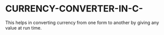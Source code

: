 # CURRENCY-CONVERTER-IN-C-
This helps in converting currency from one form to another by giving any value at run time.
